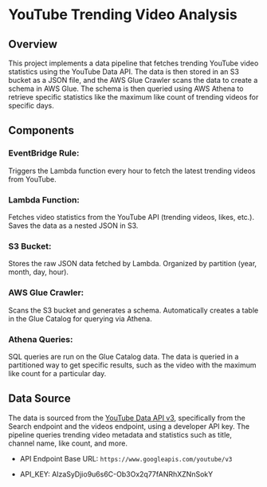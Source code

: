 # YouTube Trending Video Analysis

## Overview
This project implements a data pipeline that fetches trending YouTube video statistics using the YouTube Data API. The data is then stored in an S3 bucket as a JSON file, and the AWS Glue Crawler scans the data to create a schema in AWS Glue. The schema is then queried using AWS Athena to retrieve specific statistics like the maximum like count of trending videos for specific days.


## Components


### EventBridge Rule:
Triggers the Lambda function every hour to fetch the latest trending videos from YouTube.


### Lambda Function:
Fetches video statistics from the YouTube API (trending videos, likes, etc.).
Saves the data as a nested JSON in S3.


### S3 Bucket:
Stores the raw JSON data fetched by Lambda.
Organized by partition (year, month, day, hour).


### AWS Glue Crawler:
Scans the S3 bucket and generates a schema.
Automatically creates a table in the Glue Catalog for querying via Athena.


### Athena Queries:
SQL queries are run on the Glue Catalog data.
The data is queried in a partitioned way to get specific results, such as the video with the maximum like count for a particular day.


##  Data Source
The data is sourced from the [YouTube Data API v3](https://googleapis.com/youtube/v3/search), specifically from the Search endpoint and the videos endpoint, using a developer API key. The pipeline queries trending video metadata and statistics such as title, channel name, like count, and more.

- API Endpoint Base URL: `https://www.googleapis.com/youtube/v3`

- API_KEY: AIzaSyDjio9u6s6C-Ob3Ox2q77fANRhXZNnSokY










